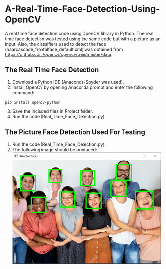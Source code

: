# A-Real-Time-Face-Detection-Using-OpenCV
A real time face detection code using OpenCV library in Python. The real time face detection was tested using the same code but with a picture as an input. Also, the classifiers used to detect the face (haarcascade_frontalface_default.xml) was obtained from https://github.com/opencv/opencv/tree/master/data. 

## The Real Time Face Detection
  1. Download a Python IDE (Anaconda-Spyder was used).
  2. Install OpenCV by opening Anaconda prompt and enter the following command:
  ```
  pip install opencv-python
  ```
  3. Save the included files in Project folder.
  4. Run the code (Real_Time_Face_Detection.py).

## The Picture Face Detection Used For Testing
  1. Run the code (Real_Time_Face_Detection.py).
  2. The following image should be produced:
  ![](output.png)


